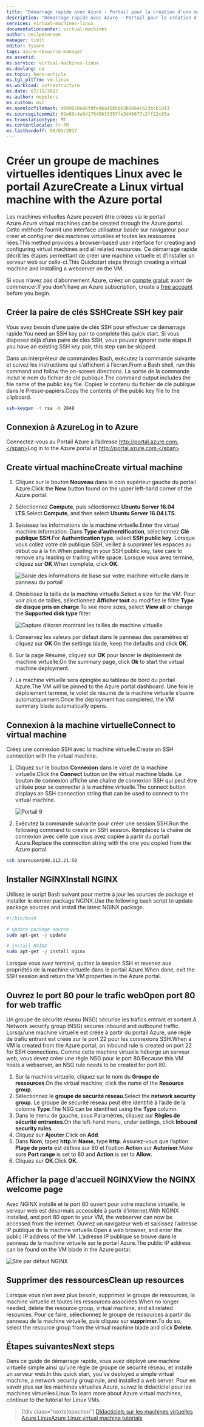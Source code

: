 ```yaml
---
title: "Démarrage rapide avec Azure - Portail pour la création d’une machine virtuelle | Microsoft Docs"
description: "Démarrage rapide avec Azure - Portail pour la création d’une machine virtuelle"
services: virtual-machines-linux
documentationcenter: virtual-machines
author: neilpeterson
manager: timlt
editor: tysonn
tags: azure-resource-manager
ms.assetid: 
ms.service: virtual-machines-linux
ms.devlang: na
ms.topic: hero-article
ms.tgt_pltfrm: vm-linux
ms.workload: infrastructure
ms.date: 07/15/2017
ms.author: nepeters
ms.custom: mvc
ms.openlocfilehash: d009020e86fdfed6a45b5b63b9664c623bcb1843
ms.sourcegitcommit: 02e69c4a9d17645633357fe3d46677c2ff22c85a
ms.translationtype: MT
ms.contentlocale: fr-FR
ms.lasthandoff: 08/03/2017
---
```

# <a name="create-a-linux-virtual-machine-with-the-azure-portal"></a><span data-ttu-id="21cc3-103">Créer un groupe de machines virtuelles identiques Linux avec le portail Azure</span><span class="sxs-lookup"><span data-stu-id="21cc3-103">Create a Linux virtual machine with the Azure portal</span></span>

<span data-ttu-id="21cc3-104">Les machines virtuelles Azure peuvent être créées via le portail Azure.</span><span class="sxs-lookup"><span data-stu-id="21cc3-104">Azure virtual machines can be created through the Azure portal.</span></span> <span data-ttu-id="21cc3-105">Cette méthode fournit une interface utilisateur basée sur navigateur pour créer et configurer des machines virtuelles et toutes les ressources liées.</span><span class="sxs-lookup"><span data-stu-id="21cc3-105">This method provides a browser-based user interface for creating and configuring virtual machines and all related resources.</span></span> <span data-ttu-id="21cc3-106">Ce démarrage rapide décrit les étapes permettant de créer une machine virtuelle et d’installer un serveur web sur celle-ci.</span><span class="sxs-lookup"><span data-stu-id="21cc3-106">This Quickstart steps through creating a virtual machine and installing a webserver on the VM.</span></span>

<span data-ttu-id="21cc3-107">Si vous n’avez pas d’abonnement Azure, créez un [compte gratuit](https://azure.microsoft.com/free/?WT.mc_id=A261C142F) avant de commencer.</span><span class="sxs-lookup"><span data-stu-id="21cc3-107">If you don't have an Azure subscription, create a [free account](https://azure.microsoft.com/free/?WT.mc_id=A261C142F) before you begin.</span></span>

## <a name="create-ssh-key-pair"></a><span data-ttu-id="21cc3-108">Créer la paire de clés SSH</span><span class="sxs-lookup"><span data-stu-id="21cc3-108">Create SSH key pair</span></span>

<span data-ttu-id="21cc3-109">Vous avez besoin d’une paire de clés SSH pour effectuer ce démarrage rapide.</span><span class="sxs-lookup"><span data-stu-id="21cc3-109">You need an SSH key pair to complete this quick start.</span></span> <span data-ttu-id="21cc3-110">Si vous disposez déjà d’une paire de clés SSH, vous pouvez ignorer cette étape.</span><span class="sxs-lookup"><span data-stu-id="21cc3-110">If you have an existing SSH key pair, this step can be skipped.</span></span>

<span data-ttu-id="21cc3-111">Dans un interpréteur de commandes Bash, exécutez la commande suivante et suivez les instructions qui s’affichent à l’écran.</span><span class="sxs-lookup"><span data-stu-id="21cc3-111">From a Bash shell, run this command and follow the on-screen directions.</span></span> <span data-ttu-id="21cc3-112">La sortie de la commande inclut le nom du fichier de clé publique.</span><span class="sxs-lookup"><span data-stu-id="21cc3-112">The command output includes the file name of the public key file.</span></span> <span data-ttu-id="21cc3-113">Copiez le contenu du fichier de clé publique dans le Presse-papiers.</span><span class="sxs-lookup"><span data-stu-id="21cc3-113">Copy the contents of the public key file to the clipboard.</span></span>

```bash
ssh-keygen -t rsa -b 2048
```

## <a name="log-in-to-azure"></a><span data-ttu-id="21cc3-114">Connexion à Azure</span><span class="sxs-lookup"><span data-stu-id="21cc3-114">Log in to Azure</span></span> 

<span data-ttu-id="21cc3-115">Connectez-vous au Portail Azure à l’adresse http://portal.azure.com.</span><span class="sxs-lookup"><span data-stu-id="21cc3-115">Log in to the Azure portal at http://portal.azure.com.</span></span>

## <a name="create-virtual-machine"></a><span data-ttu-id="21cc3-116">Create virtual machine</span><span class="sxs-lookup"><span data-stu-id="21cc3-116">Create virtual machine</span></span>

1. <span data-ttu-id="21cc3-117">Cliquez sur le bouton **Nouveau** dans le coin supérieur gauche du portail Azure.</span><span class="sxs-lookup"><span data-stu-id="21cc3-117">Click the **New** button found on the upper left-hand corner of the Azure portal.</span></span>

2. <span data-ttu-id="21cc3-118">Sélectionnez **Compute**, puis sélectionnez **Ubuntu Server 16.04 LTS**.</span><span class="sxs-lookup"><span data-stu-id="21cc3-118">Select **Compute**, and then select **Ubuntu Server 16.04 LTS**.</span></span> 

3. <span data-ttu-id="21cc3-119">Saisissez les informations de la machine virtuelle.</span><span class="sxs-lookup"><span data-stu-id="21cc3-119">Enter the virtual machine information.</span></span> <span data-ttu-id="21cc3-120">Dans **Type d’authentification**, sélectionnez **Clé publique SSH**.</span><span class="sxs-lookup"><span data-stu-id="21cc3-120">For **Authentication type**, select **SSH public key**.</span></span> <span data-ttu-id="21cc3-121">Lorsque vous collez votre clé publique SSH, veillez à supprimer les espaces au début ou à la fin.</span><span class="sxs-lookup"><span data-stu-id="21cc3-121">When pasting in your SSH public key, take care to remove any leading or trailing white space.</span></span> <span data-ttu-id="21cc3-122">Lorsque vous avez terminé, cliquez sur **OK**.</span><span class="sxs-lookup"><span data-stu-id="21cc3-122">When complete, click **OK**.</span></span>

    ![Saisie des informations de base sur votre machine virtuelle dans le panneau du portail](./media/quick-create-portal/create-vm-portal-basic-blade.png)

4. <span data-ttu-id="21cc3-124">Choisissez la taille de la machine virtuelle.</span><span class="sxs-lookup"><span data-stu-id="21cc3-124">Select a size for the VM.</span></span> <span data-ttu-id="21cc3-125">Pour voir plus de tailles, sélectionnez **Afficher tout** ou modifiez le filtre **Type de disque pris en charge**.</span><span class="sxs-lookup"><span data-stu-id="21cc3-125">To see more sizes, select **View all** or change the **Supported disk type** filter.</span></span> 

    ![Capture d’écran montrant les tailles de machine virtuelle](./media/quick-create-portal/create-linux-vm-portal-sizes.png)  

5. <span data-ttu-id="21cc3-127">Conservez les valeurs par défaut dans le panneau des paramètres et cliquez sur **OK**.</span><span class="sxs-lookup"><span data-stu-id="21cc3-127">On the settings blade, keep the defaults and click **OK**.</span></span>

6. <span data-ttu-id="21cc3-128">Sur la page Résumé, cliquez sur **OK** pour lancer le déploiement de machine virtuelle.</span><span class="sxs-lookup"><span data-stu-id="21cc3-128">On the summary page, click **Ok** to start the virtual machine deployment.</span></span>

7. <span data-ttu-id="21cc3-129">La machine virtuelle sera épinglée au tableau de bord du portail Azure.</span><span class="sxs-lookup"><span data-stu-id="21cc3-129">The VM will be pinned to the Azure portal dashboard.</span></span> <span data-ttu-id="21cc3-130">Une fois le déploiement terminé, le volet de résumé de la machine virtuelle s’ouvre automatiquement.</span><span class="sxs-lookup"><span data-stu-id="21cc3-130">Once the deployment has completed, the VM summary blade automatically opens.</span></span>


## <a name="connect-to-virtual-machine"></a><span data-ttu-id="21cc3-131">Connexion à la machine virtuelle</span><span class="sxs-lookup"><span data-stu-id="21cc3-131">Connect to virtual machine</span></span>

<span data-ttu-id="21cc3-132">Créez une connexion SSH avec la machine virtuelle.</span><span class="sxs-lookup"><span data-stu-id="21cc3-132">Create an SSH connection with the virtual machine.</span></span>

1. <span data-ttu-id="21cc3-133">Cliquez sur le bouton **Connexion** dans le volet de la machine virtuelle.</span><span class="sxs-lookup"><span data-stu-id="21cc3-133">Click the **Connect** button on the virtual machine blade.</span></span> <span data-ttu-id="21cc3-134">Le bouton de connexion affiche une chaîne de connexion SSH qui peut être utilisée pour se connecter à la machine virtuelle.</span><span class="sxs-lookup"><span data-stu-id="21cc3-134">The connect button displays an SSH connection string that can be used to connect to the virtual machine.</span></span>

    ![Portail 9](./media/quick-create-portal/portal-quick-start-9.png) 

2. <span data-ttu-id="21cc3-136">Exécutez la commande suivante pour créer une session SSH.</span><span class="sxs-lookup"><span data-stu-id="21cc3-136">Run the following command to create an SSH session.</span></span> <span data-ttu-id="21cc3-137">Remplacez la chaîne de connexion avec celle que vous avez copiée à partir du portail Azure.</span><span class="sxs-lookup"><span data-stu-id="21cc3-137">Replace the connection string with the one you copied from the Azure portal.</span></span>

```bash 
ssh azureuser@40.112.21.50
```

## <a name="install-nginx"></a><span data-ttu-id="21cc3-138">Installer NGINX</span><span class="sxs-lookup"><span data-stu-id="21cc3-138">Install NGINX</span></span>

<span data-ttu-id="21cc3-139">Utilisez le script Bash suivant pour mettre à jour les sources de package et installer le dernier package NGINX.</span><span class="sxs-lookup"><span data-stu-id="21cc3-139">Use the following bash script to update package sources and install the latest NGINX package.</span></span> 

```bash 
#!/bin/bash

# update package source
sudo apt-get -y update

# install NGINX
sudo apt-get -y install nginx
```

<span data-ttu-id="21cc3-140">Lorsque vous avez terminé, quittez la session SSH et revenez aux propriétés de la machine virtuelle dans le portail Azure.</span><span class="sxs-lookup"><span data-stu-id="21cc3-140">When done, exit the SSH session and return the VM properties in the Azure portal.</span></span>


## <a name="open-port-80-for-web-traffic"></a><span data-ttu-id="21cc3-141">Ouvrez le port 80 pour le trafic web</span><span class="sxs-lookup"><span data-stu-id="21cc3-141">Open port 80 for web traffic</span></span> 

<span data-ttu-id="21cc3-142">Un groupe de sécurité réseau (NSG) sécurise les trafics entrant et sortant.</span><span class="sxs-lookup"><span data-stu-id="21cc3-142">A Network security group (NSG) secures inbound and outbound traffic.</span></span> <span data-ttu-id="21cc3-143">Lorsqu’une machine virtuelle est créée à partir du portail Azure, une règle de trafic entrant est créée sur le port 22 pour les connexions SSH.</span><span class="sxs-lookup"><span data-stu-id="21cc3-143">When a VM is created from the Azure portal, an inbound rule is created on port 22 for SSH connections.</span></span> <span data-ttu-id="21cc3-144">Comme cette machine virtuelle héberge un serveur web, vous devez créer une règle NSG pour le port 80.</span><span class="sxs-lookup"><span data-stu-id="21cc3-144">Because this VM hosts a webserver, an NSG rule needs to be created for port 80.</span></span>

1. <span data-ttu-id="21cc3-145">Sur la machine virtuelle, cliquez sur le nom du **Groupe de ressources**.</span><span class="sxs-lookup"><span data-stu-id="21cc3-145">On the virtual machine, click the name of the **Resource group**.</span></span>
2. <span data-ttu-id="21cc3-146">Sélectionnez le **groupe de sécurité réseau**.</span><span class="sxs-lookup"><span data-stu-id="21cc3-146">Select the **network security group**.</span></span> <span data-ttu-id="21cc3-147">Le groupe de sécurité réseau peut être identifié à l’aide de la colonne **Type**.</span><span class="sxs-lookup"><span data-stu-id="21cc3-147">The NSG can be identified using the **Type** column.</span></span> 
3. <span data-ttu-id="21cc3-148">Dans le menu de gauche, sous Paramètres, cliquez sur **Règles de sécurité entrantes**.</span><span class="sxs-lookup"><span data-stu-id="21cc3-148">On the left-hand menu, under settings, click **Inbound security rules**.</span></span>
4. <span data-ttu-id="21cc3-149">Cliquez sur **Ajouter**.</span><span class="sxs-lookup"><span data-stu-id="21cc3-149">Click on **Add**.</span></span>
5. <span data-ttu-id="21cc3-150">Dans **Nom**, tapez **http**.</span><span class="sxs-lookup"><span data-stu-id="21cc3-150">In **Name**, type **http**.</span></span> <span data-ttu-id="21cc3-151">Assurez-vous que l’option **Plage de ports** est définie sur 80 et l’option **Action** sur **Autoriser**.</span><span class="sxs-lookup"><span data-stu-id="21cc3-151">Make sure **Port range** is set to 80 and **Action** is set to **Allow**.</span></span> 
6. <span data-ttu-id="21cc3-152">Cliquez sur **OK**.</span><span class="sxs-lookup"><span data-stu-id="21cc3-152">Click **OK**.</span></span>


## <a name="view-the-nginx-welcome-page"></a><span data-ttu-id="21cc3-153">Afficher la page d’accueil NGINX</span><span class="sxs-lookup"><span data-stu-id="21cc3-153">View the NGINX welcome page</span></span>

<span data-ttu-id="21cc3-154">Avec NGINX installé et le port 80 ouvert pour votre machine virtuelle, le serveur web est désormais accessible à partir d’internet.</span><span class="sxs-lookup"><span data-stu-id="21cc3-154">With NGINX installed, and port 80 open to your VM, the webserver can now be accessed from the internet.</span></span> <span data-ttu-id="21cc3-155">Ouvrez un navigateur web et saisissez l’adresse IP publique de la machine virtuelle.</span><span class="sxs-lookup"><span data-stu-id="21cc3-155">Open a web browser, and enter the public IP address of the VM.</span></span> <span data-ttu-id="21cc3-156">L’adresse IP publique se trouve dans le panneau de la machine virtuelle sur le portail Azure.</span><span class="sxs-lookup"><span data-stu-id="21cc3-156">The public IP address can be found on the VM blade in the Azure portal.</span></span>

![Site par défaut NGINX](./media/quick-create-cli/nginx.png) 

## <a name="clean-up-resources"></a><span data-ttu-id="21cc3-158">Supprimer des ressources</span><span class="sxs-lookup"><span data-stu-id="21cc3-158">Clean up resources</span></span>

<span data-ttu-id="21cc3-159">Lorsque vous n’en avez plus besoin, supprimez le groupe de ressources, la machine virtuelle et toutes les ressources associées.</span><span class="sxs-lookup"><span data-stu-id="21cc3-159">When no longer needed, delete the resource group, virtual machine, and all related resources.</span></span> <span data-ttu-id="21cc3-160">Pour ce faire, sélectionnez le groupe de ressources à partir du panneau de la machine virtuelle, puis cliquez sur **supprimer**.</span><span class="sxs-lookup"><span data-stu-id="21cc3-160">To do so, select the resource group from the virtual machine blade and click **Delete**.</span></span>

## <a name="next-steps"></a><span data-ttu-id="21cc3-161">Étapes suivantes</span><span class="sxs-lookup"><span data-stu-id="21cc3-161">Next steps</span></span>

<span data-ttu-id="21cc3-162">Dans ce guide de démarrage rapide, vous avez déployé une machine virtuelle simple ainsi qu’une règle de groupe de sécurité réseau, et installé un serveur web.</span><span class="sxs-lookup"><span data-stu-id="21cc3-162">In this quick start, you’ve deployed a simple virtual machine, a network security group rule, and installed a web server.</span></span> <span data-ttu-id="21cc3-163">Pour en savoir plus sur les machines virtuelles Azure, suivez le didacticiel pour les machines virtuelles Linux.</span><span class="sxs-lookup"><span data-stu-id="21cc3-163">To learn more about Azure virtual machines, continue to the tutorial for Linux VMs.</span></span>

> [!div class="nextstepaction"]
> [<span data-ttu-id="21cc3-164">Didacticiels sur les machines virtuelles Azure Linux</span><span class="sxs-lookup"><span data-stu-id="21cc3-164">Azure Linux virtual machine tutorials</span></span>](./tutorial-manage-vm.md)
